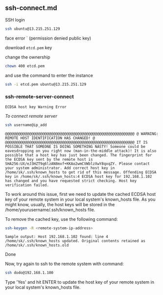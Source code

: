 ## ssh-connect.md
SSH login

```bash
ssh ubuntu@13.215.251.129
```
face error ` (permission denied public key)

download `etcd.pem` key

change the ownership 

```bash
chown 400 etcd.pem
```
and use the command to enter the instance

```bash
ssh -i etcd.pem ubuntu@13.215.251.129
```

### ssh-remote-server-connect
`ECDSA host key Warning Error`

*_To connect remote server_*

```bash
ssh username@ip_add
```

`@@@@@@@@@@@@@@@@@@@@@@@@@@@@@@@@@@@@@@@@@@@@@@@@@@@@@@@@@@@
@ WARNING: REMOTE HOST IDENTIFICATION HAS CHANGED! @
@@@@@@@@@@@@@@@@@@@@@@@@@@@@@@@@@@@@@@@@@@@@@@@@@@@@@@@@@@@
IT IS POSSIBLE THAT SOMEONE IS DOING SOMETHING NASTY!
Someone could be eavesdropping on you right now (man-in-the-middle attack)!
It is also possible that a host key has just been changed.
The fingerprint for the ECDSA key sent by the remote host is
SHA256:UX/eJ3HZT9q6lzAN8mxf+KKAo2wmCVWblzXwY8qxqZY.
Please contact your system administrator.
Add correct host key in /home/sk/.ssh/known_hosts to get rid of this message.
Offending ECDSA key in /home/sk/.ssh/known_hosts:4
ECDSA host key for 192.168.1.102 has changed and you have requested strict checking.
Host key verification failed.`

To work around this issue, first we need to update the cached ECDSA host key of your remote system in your local system's known_hosts file. As you might know, usually, the host keys will be stored in the /home/yourusername/.ssh/known_hosts file.

To remove the cached key, use the following command:

```bash
ssh-keygen -R <remote-system-ip-address>
```

`Sample output:
Host 192.168.1.102 found: line 4
/home/sk/.ssh/known_hosts updated.
Original contents retained as /home/sk/.ssh/known_hosts.old`

Done

Now, try again to ssh to the remote system with command:

```bash
ssh dodo@192.168.1.100
```

Type 'Yes' and hit ENTER to update the host key of your remote system in your local system's known_hosts file.
